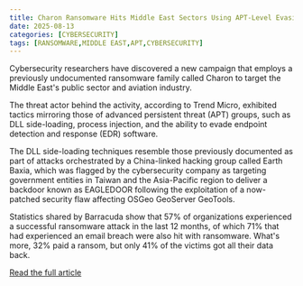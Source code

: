 ```yaml
---
title: Charon Ransomware Hits Middle East Sectors Using APT-Level Evasion Tactics
date: 2025-08-13
categories: [CYBERSECURITY]
tags: [RANSOMWARE,MIDDLE EAST,APT,CYBERSECURITY]
---
```


Cybersecurity researchers have discovered a new campaign that employs a previously undocumented ransomware family called Charon to target the Middle East's public sector and aviation industry.

The threat actor behind the activity, according to Trend Micro, exhibited tactics mirroring those of advanced persistent threat (APT) groups, such as DLL side-loading, process injection, and the ability to evade endpoint detection and response (EDR) software.

The DLL side-loading techniques resemble those previously documented as part of attacks orchestrated by a China-linked hacking group called Earth Baxia, which was flagged by the cybersecurity company as targeting government entities in Taiwan and the Asia-Pacific region to deliver a backdoor known as EAGLEDOOR following the exploitation of a now-patched security flaw affecting OSGeo GeoServer GeoTools.

Statistics shared by Barracuda show that 57% of organizations experienced a successful ransomware attack in the last 12 months, of which 71% that had experienced an email breach were also hit with ransomware. What's more, 32% paid a ransom, but only 41% of the victims got all their data back.

[Read the full article](https://thehackernews.com/2025/08/charon-ransomware-hits-middle-east.html) 
